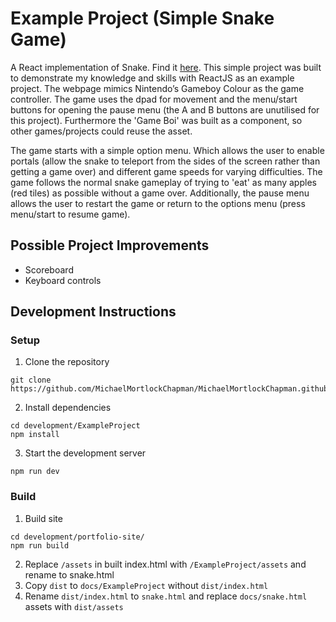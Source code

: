 # Example Project (Simple Snake Game)
A React implementation of Snake. Find it [here](https://michaelmortlockchapman.github.io/snake). This simple project was built to demonstrate my knowledge and skills with ReactJS as an example project. The webpage mimics Nintendo’s Gameboy Colour as the game controller. The game uses the dpad for movement and the menu/start buttons for opening the pause menu (the A and B buttons are unutilised for this project). Furthermore the 'Game Boi' was built as a component, so other games/projects could reuse the asset.

The game starts with a simple option menu. Which allows the user to enable portals (allow the snake to teleport from the sides of the screen rather than getting a game over) and different game speeds for varying difficulties. The game follows the normal snake gameplay of trying to 'eat' as many apples (red tiles) as possible without a game over. Additionally, the pause menu allows the user to restart the game or return to the options menu (press menu/start to resume game).

## Possible Project Improvements
- Scoreboard
- Keyboard controls

## Development Instructions
### Setup
1. Clone the repository
```
git clone https://github.com/MichaelMortlockChapman/MichaelMortlockChapman.github.io.git
```
2. Install dependencies
```
cd development/ExampleProject
npm install
```
3. Start the development server
```
npm run dev
```
### Build
1.  Build site
```
cd development/portfolio-site/
npm run build
```
2. Replace `/assets` in built index.html with `/ExampleProject/assets` and rename to snake.html
3. Copy `dist` to `docs/ExampleProject` without `dist/index.html`
4. Rename `dist/index.html` to `snake.html` and replace `docs/snake.html`
assets with `dist/assets`